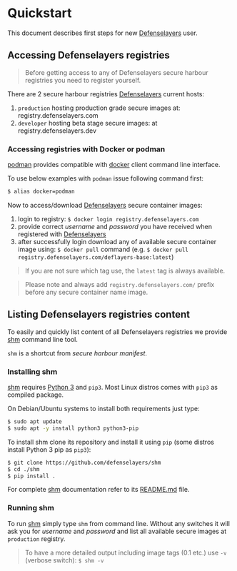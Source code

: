 # Quickstart
This document describes first steps for new [Defenselayers](https://defenselayers.com)  user.

## Accessing Defenselayers registries

> Before getting access to any of Defenselayers secure harbour registries you need to register yourself.

There are 2 secure harbour registries [Defenselayers](https://defenselayers.com)  current hosts:

1. `production` hosting production grade secure images at: registry.defenselayers.com
1. `developer` hosting beta stage secure images: at registry.defenselayers.dev

### Accessing registries with Docker or podman
[podman](https://podman.io/) provides compatible with [docker](https://www.docker.com/) client command line interface. 

To use below examples with `podman` issue following command first:

```bash
$ alias docker=podman
```

Now to access/download [Defenselayers](https://defenselayers.com) secure container images:

1. login to registry: `$ docker login registry.defenselayers.com` 
1. provide correct _username_ and _password_ you have received when registered with [Defenselayers](https://defenselayers.com)
1. after successfully login download any of available secure container image using: `$ docker pull` command (e.g. `$ docker pull registry.defenselayers.com/deflayers-base:latest`)

> If you are not sure which tag use, the `latest` tag is always available.

> Please note and always add `registry.defenselayers.com/` prefix before any secure container name image. 

## Listing Defenselayers registries content
To easily and quickly list content of all Defenselayers registries we provide 
[shm](https://github.com/defenselayers/shm) command line tool.

`shm` is a shortcut from _secure harbour manifest_. 

### Installing shm
[shm](https://github.com/defenselayers/shm) requires [Python 3](https://www.python.org/) and `pip3`. Most Linux
distros comes with `pip3` as compiled package. 

On Debian/Ubuntu systems to install both requirements just type:

```bash
$ sudo apt update
$ sudo apt -y install python3 python3-pip
```

To install shm clone its repository and install it using `pip` (some distros install Python 3 pip as `pip3`):

```bash
$ git clone https://github.com/defenselayers/shm
$ cd ./shm
$ pip install .
``` 

For complete [shm](https://github.com/defenselayers/shm)  documentation refer to its
[README.md](https://github.com/defenselayers/shm/blob/master/README.md) file.

### Running shm
To run [shm](https://github.com/defenselayers/shm) simply type `shm` from command line. Without any switches it will
ask you for _username_ and _password_ and list all available secure images at `production` registry. 

> To have a more detailed output including image tags (0.1 etc.) use `-v` (verbose switch):
> `$ shm -v`

